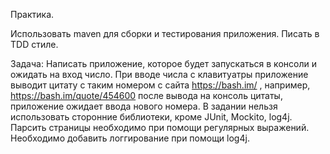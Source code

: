 Практика. 

Использовать maven для сборки и тестирования приложения. Писать в TDD стиле.

Задача: Написать приложение, которое будет запускаться в консоли и ожидать на вход число. При вводе числа с клавитуатры приложение
выводит цитату с таким номером с сайта https://bash.im/ , например, https://bash.im/quote/454600  после вывода на консоль цитаты,
приложение ожидает ввода нового номера. В задании нельзя использовать сторонние библиотеки, кроме JUnit, Mockito, log4j.
Парсить страницы необходимо при помощи регулярных выражений. Необходимо добавить логгирование при помощи log4j.
